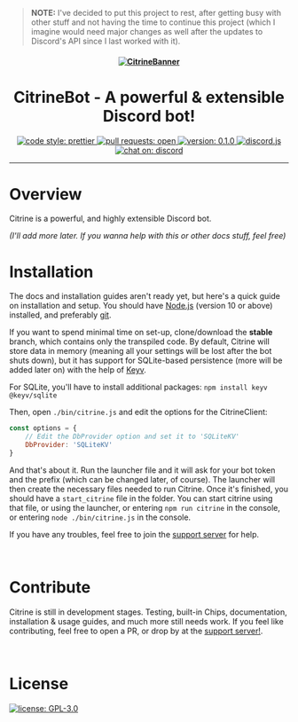 > **NOTE:** I've decided to put this project to rest, after getting busy with other stuff and
> not having the time to continue this project (which I imagine would need major changes as well
> after the updates to Discord's API since I last worked with it).

<h4 align="center">
    <a href="https://github.com/Citronite/CitrineBot">
        <img src="https://i.imgur.com/D0I9Yoq.png?size=1024" alt="CitrineBanner"/>
    </a>
</h4>

<h1 align="center">
    CitrineBot - A powerful & extensible Discord bot!
</h1>

<p align="center">
    <a href="https://github.com/prettier/prettier">
        <img alt="code style: prettier" src="https://img.shields.io/badge/code_style-prettier-ff69b4.svg?style=flat">
    </a>
    <a href="https://github.com/Quantomistro3178/CitrineBot/pulls">
        <img alt="pull requests: open" src="https://img.shields.io/badge/PRs-open-42ff93.svg?style=flat">
    </a>
    <a href ="https://github.com/Quantomistro3178/CitrineBot">
        <img alt="version: 0.1.0" src="https://img.shields.io/badge/version-0.1.0-66ff99.svg?style=for-the-badge">
    </a>
    <a href="https://github.com/discordjs/discord.js">
        <img alt="discord.js" src="https://img.shields.io/badge/discord-.js-42c6ff.svg?style=flat">
    </a>
    <a href="https://discord.gg/yyqjd3B">
        <img alt="chat on: discord" src="https://img.shields.io/badge/chat_on-discord-7289da.svg?style=flat">
    </a>
</p>

<hr/>

# Overview
Citrine is a powerful, and highly extensible Discord bot.

*(I'll add more later. If you wanna help with this or other docs stuff, feel free)*
<br/>

# Installation
The docs and installation guides aren't ready yet, but here's a quick guide on installation and setup.
You should have [Node.js](https://nodejs.org/en/) (version 10 or above) installed, and preferably [git](https://git-scm.com/).

If you want to spend minimal time on set-up, clone/download the **stable** branch, which contains only the transpiled code.
By default, Citrine will store data in memory (meaning all your settings will be lost after the bot shuts down), but it has support for SQLite-based persistence (more will be added later on) with the help of [Keyv](https://github.com/lukechilds/keyv).

For SQLite, you'll have to install additional packages:
```npm install keyv @keyv/sqlite```

Then, open `./bin/citrine.js` and edit the options for the CitrineClient:
```js
const options = {
    // Edit the DbProvider option and set it to 'SQLiteKV'
    DbProvider: 'SQLiteKV'
}
```

And that's about it. Run the launcher file and it will ask for your bot token and the prefix (which can be changed later, of course).
The launcher will then create the necessary files needed to run Citrine. Once it's finished, you should have a `start_citrine` file in the folder. You can start citrine using that file, or using the launcher, or entering `npm run citrine` in the console, or entering `node ./bin/citrine.js` in the console.

If you have any troubles, feel free to join the [support server](https://discord.gg/yyqjd3B) for help.

<br/>

# Contribute
Citrine is still in development stages. Testing, built-in Chips, documentation, installation & usage guides, and much more still needs work. If you feel like contributing, feel free to open a PR, or drop by at the [support server!](https://discord.gg/yyqjd3B).

<br/>

# License

<a href="https://github.com/Citronite/CitrineBot/blob/master/LICENSE">
    <img alt="license: GPL-3.0" src="https://img.shields.io/badge/LICENSE-GPL--3.0-orange.svg?style=for-the-badge">
</a>
